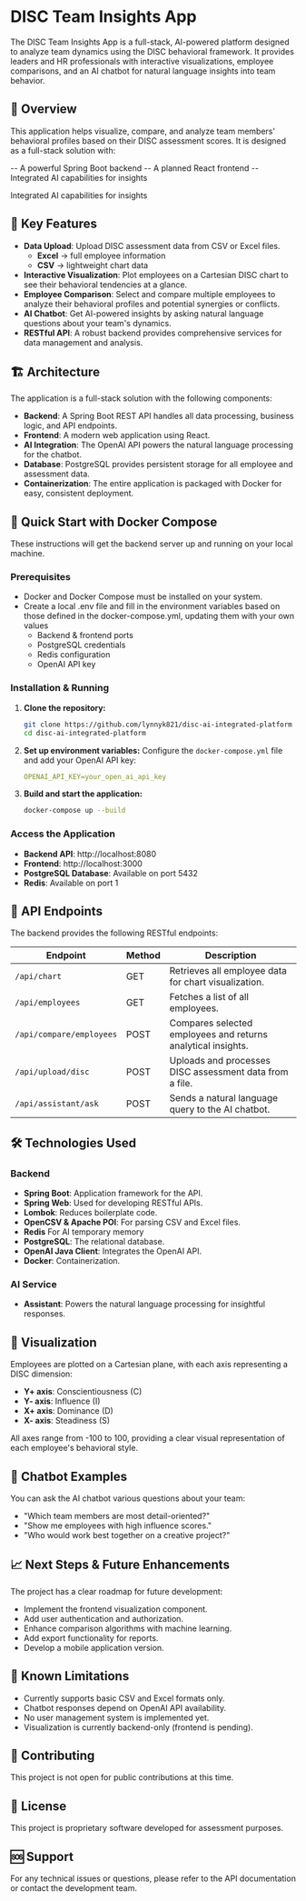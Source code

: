 # DISC Team Insights App

The DISC Team Insights App is a full-stack, AI-powered platform designed to analyze team dynamics using the DISC behavioral framework. It provides leaders and HR professionals with interactive visualizations, employee comparisons, and an AI chatbot for natural language insights into team behavior.

## 📖 Overview

This application helps visualize, compare, and analyze team members' behavioral profiles based on their DISC assessment scores.
It is designed as a full-stack solution with:

-- A powerful Spring Boot backend
-- A planned React frontend
-- Integrated AI capabilities for insights

Integrated AI capabilities for insights
## 🎯 Key Features

- **Data Upload**: Upload DISC assessment data from CSV or Excel files.
   - **Excel** → full employee information
   - **CSV** → lightweight chart data
- **Interactive Visualization**: Plot employees on a Cartesian DISC chart to see their behavioral tendencies at a glance.
- **Employee Comparison**: Select and compare multiple employees to analyze their behavioral profiles and potential synergies or conflicts.
- **AI Chatbot**: Get AI-powered insights by asking natural language questions about your team's dynamics.
- **RESTful API**: A robust backend provides comprehensive services for data management and analysis.

## 🏗️ Architecture

The application is a full-stack solution with the following components:

- **Backend**: A Spring Boot REST API handles all data processing, business logic, and API endpoints.
- **Frontend**: A modern web application using React.
- **AI Integration**: The OpenAI API powers the natural language processing for the chatbot.
- **Database**: PostgreSQL provides persistent storage for all employee and assessment data.
- **Containerization**: The entire application is packaged with Docker for easy, consistent deployment.

## 🚀 Quick Start with Docker Compose

These instructions will get the backend server up and running on your local machine.

### Prerequisites

- Docker and Docker Compose must be installed on your system.
- Create a local .env file and fill in the environment variables based on those defined in the docker-compose.yml, updating them with your own values
    - Backend & frontend ports
    - PostgreSQL credentials
    - Redis configuration
    - OpenAI API key
  
### Installation & Running

1. **Clone the repository:**
   ```bash
   git clone https://github.com/lynnyk821/disc-ai-integrated-platform
   cd disc-ai-integrated-platform
   ```

2. **Set up environment variables:**
   Configure the `docker-compose.yml` file and add your OpenAI API key:
   ```yaml
   OPENAI_API_KEY=your_open_ai_api_key
   ```

3. **Build and start the application:**
   ```bash
   docker-compose up --build
   ```

### Access the Application

- **Backend API**: http://localhost:8080
- **Frontend**: http://localhost:3000
- **PostgreSQL Database**: Available on port 5432
- **Redis**: Available on port 1


## 🔌 API Endpoints

The backend provides the following RESTful endpoints:

| Endpoint                 | Method | Description |
|--------------------------|--------|-------------|
| `/api/chart`             | GET | Retrieves all employee data for chart visualization. |
| `/api/employees`         | GET | Fetches a list of all employees. |
| `/api/compare/employees` | POST | Compares selected employees and returns analytical insights. |
| `/api/upload/disc`       | POST | Uploads and processes DISC assessment data from a file. |
| `/api/assistant/ask`     | POST | Sends a natural language query to the AI chatbot. |

## 🛠️ Technologies Used

### Backend
- **Spring Boot**: Application framework for the API.
- **Spring Web**: Used for developing RESTful APIs.
- **Lombok**: Reduces boilerplate code.
- **OpenCSV & Apache POI**: For parsing CSV and Excel files.
- **Redis** For AI temporary memory
- **PostgreSQL**: The relational database.
- **OpenAI Java Client**: Integrates the OpenAI API.
- **Docker**: Containerization.

### AI Service
- **Assistant**: Powers the natural language processing for insightful responses.

## 🎨 Visualization

Employees are plotted on a Cartesian plane, with each axis representing a DISC dimension:

- **Y+ axis**: Conscientiousness (C)
- **Y- axis**: Influence (I)
- **X+ axis**: Dominance (D)
- **X- axis**: Steadiness (S)

All axes range from -100 to 100, providing a clear visual representation of each employee's behavioral style.

## 💬 Chatbot Examples

You can ask the AI chatbot various questions about your team:

- "Which team members are most detail-oriented?"
- "Show me employees with high influence scores."
- "Who would work best together on a creative project?"

## 📈 Next Steps & Future Enhancements

The project has a clear roadmap for future development:

- Implement the frontend visualization component.
- Add user authentication and authorization.
- Enhance comparison algorithms with machine learning.
- Add export functionality for reports.
- Develop a mobile application version.

## 🐛 Known Limitations

- Currently supports basic CSV and Excel formats only.
- Chatbot responses depend on OpenAI API availability.
- No user management system is implemented yet.
- Visualization is currently backend-only (frontend is pending).

## 🤝 Contributing

This project is not open for public contributions at this time.

## 📄 License

This project is proprietary software developed for assessment purposes.

## 🆘 Support

For any technical issues or questions, please refer to the API documentation or contact the development team.